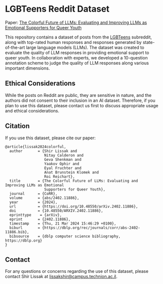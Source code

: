# LGBTeens Reddit Dataset


Paper: [The Colorful Future of LLMs: Evaluating and Improving LLMs as Emotional Supporters for Queer Youth](https://arxiv.org/abs/2402.11886)


This repository contains a dataset of posts from the [LGBTeens](https://www.reddit.com/r/LGBTeens/) subreddit, along with top-rated human responses and responses generated by state-of-the-art large language models (LLMs). The dataset was created to evaluate the quality of LLM responses in providing emotional support to queer youth. In collaboration with experts, we developed a 10-question annotation scheme to judge the quality of LLM responses along various important dimensions.


## Ethical Considerations


While the posts on Reddit are public, they are sensitive in nature, and the authors did not consent to their inclusion in an AI dataset. Therefore, if you plan to use this dataset, please contact us first to discuss appropriate usage and ethical considerations.

## Citation

If you use this dataset, please cite our paper:

```
@article{lissak2024colorful,
  author       = {Shir Lissak and
                  Nitay Calderon and
                  Geva Shenkman and
                  Yaakov Ophir and
                  Eyal Fruchter and
                  Anat Brunstein Klomek and
                  Roi Reichart},
  title        = {The Colorful Future of LLMs: Evaluating and Improving LLMs as Emotional
                  Supporters for Queer Youth},
  journal      = {CoRR},
  volume       = {abs/2402.11886},
  year         = {2024},
  url          = {https://doi.org/10.48550/arXiv.2402.11886},
  doi          = {10.48550/ARXIV.2402.11886},
  eprinttype    = {arXiv},
  eprint       = {2402.11886},
  timestamp    = {Thu, 21 Mar 2024 15:46:29 +0100},
  biburl       = {https://dblp.org/rec/journals/corr/abs-2402-11886.bib},
  bibsource    = {dblp computer science bibliography, https://dblp.org}
}
```

## Contact

For any questions or concerns regarding the use of this dataset, please contact Shir Lissak at [lissakshir@campus.technion.ac.il](mailto:lissakshir@campus.technion.ac.il).
